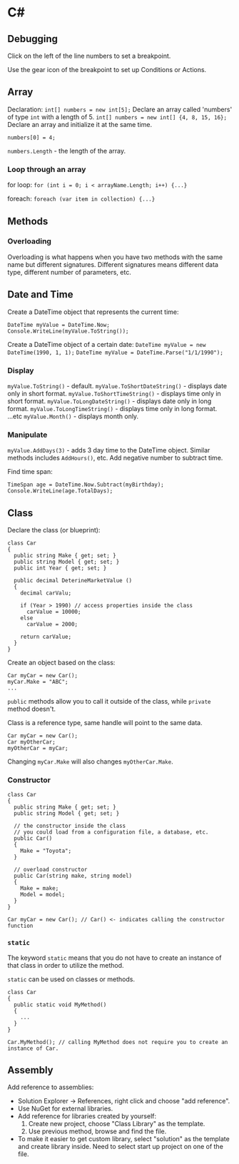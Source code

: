 # C#

## Debugging
Click on the left of the line numbers to set a breakpoint.

Use the gear icon of the breakpoint to set up Conditions or Actions.

## Array
Declaration:
`int[] numbers = new int[5];` Declare an array called 'numbers' of type `int` with a length of 5.
`int[] numbers = new int[] {4, 8, 15, 16};` Declare an array and initialize it at the same time.

`numbers[0] = 4;`

`numbers.Length` - the length of the array.

### Loop through an array
for loop:
`for (int i = 0; i < arrayName.Length; i++) {...}`

foreach:
`foreach (var item in collection) {...}`

## Methods
### Overloading
Overloading is what happens when you have two methods with the same name but different signatures. Different signatures means different data type, different number of parameters, etc.

## Date and Time
Create a DateTime object that represents the current time:
```
DateTime myValue = DateTime.Now;
Console.WriteLine(myValue.ToString());
```

Create a DateTime object of a certain date:
`DateTime myValue = new DateTime(1990, 1, 1);`
`DateTime myValue = DateTime.Parse("1/1/1990");`

### Display
`myValue.ToString()` - default.
`myValue.ToShortDateString()` - displays date only in short format.
`myValue.ToShortTimeString()` - displays time only in short format.
`myValue.ToLongDateString()` - displays date only in long format.
`myValue.ToLongTimeString()` - displays time only in long format.
...etc
`myValue.Month()` - displays month only.

### Manipulate
`myValue.AddDays(3)` - adds 3 day time to the DateTime object.
Similar methods includes `AddHours()`, etc.
Add negative number to subtract time.

Find time span:
```
TimeSpan age = DateTime.Now.Subtract(myBirthday);
Console.WriteLine(age.TotalDays);
```

## Class
Declare the class (or blueprint):
```
class Car
{
  public string Make { get; set; }
  public string Model { get; set; }
  public int Year { get; set; }

  public decimal DeterineMarketValue ()
  {
    decimal carValu;

    if (Year > 1990) // access properties inside the class
      carValue = 10000;
    else
      carValue = 2000;

    return carValue;
  }
}
```

Create an object based on the class:
```
Car myCar = new Car();
myCar.Make = "ABC";
...
```

`public` methods allow you to call it outside of the class, while `private` method doesn't.

Class is a reference type, same handle will point to the same data.
```
Car myCar = new Car();
Car myOtherCar;
myOtherCar = myCar;
```

Changing `myCar.Make` will also changes `myOtherCar.Make`.

### Constructor
```
class Car
{
  public string Make { get; set; }
  public string Model { get; set; }

  // the constructor inside the class
  // you could load from a configuration file, a database, etc.
  public Car()
  {
    Make = "Toyota";
  }

  // overload constructor
  public Car(string make, string model)
  {
    Make = make;
    Model = model;
  }
}

Car myCar = new Car(); // Car() <- indicates calling the constructor function
```

### `static`
The keyword `static` means that you do not have to create an instance of that class in order to utilize the method.

`static` can be used on classes or methods.

```
class Car
{
  public static void MyMethod()
  {
    ...
  }
}

Car.MyMethod(); // calling MyMethod does not require you to create an instance of Car.
```

## Assembly

Add reference to assemblies:
- Solution Explorer -> References, right click and choose "add reference".
- Use NuGet for external libraries.
- Add reference for libraries created by yourself:
  1. Create new project, choose "Class Library" as the template.
  2. Use previous method, browse and find the file.
- To make it easier to get custom library, select "solution" as the template and create library inside. Need to select start up project on one of the file.
